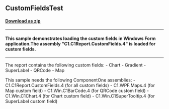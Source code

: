 ## CustomFieldsTest
#### [Download as zip](https://minhaskamal.github.io/DownGit/#/home?url=https://github.com/GrapeCity/ComponentOne-WinForms-Samples/tree/master/NetFramework\Reports\C1Report\Cs\CustomFieldsTest)
____
#### This sample demonstrates loading the custom fields in Windows Form application.The assembly "C1.C1Report.CustomFields.4" is loaded for custom fields.
____
The report contains the following custom fields: - Chart - Gradient - SuperLabel - QRCode - Map 

This sample needs the following ComponentOne assemblies: - C1.C1Report.CustomFields.4 (for all custom fields) - C1.WPF.Maps.4 (for Map custom field) - C1.Win.C1BarCode.4 (for QRCode custom field) - C1.Win.C1Chart.4 (for Chart custom field) - C1.Win.C1SuperTooltip.4 (for SuperLabel custom field) 